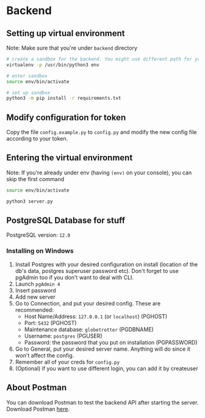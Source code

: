 # Backend

## Setting up virtual environment

Note: Make sure that you're under `backend` directory

```bash
# create a sandbox for the backend. You might use different path for your python3 executable 
virtualenv -p /usr/bin/python3 env

# enter sandbox
source env/bin/activate

# set up sandbox
python3 -m pip install -r requirements.txt
```


## Modify configuration for token

Copy the file `config.example.py` to `config.py` and modify the new config file according to your token.


## Entering the virtual environment

Note: If you're already under env (having `(env)` on your console), you can skip the first command

```bash
source env/bin/activate

python3 server.py
```

## PostgreSQL Database for stuff

PostgreSQL version: `12.0`

### Installing on Windows
1. Install Postgres with your desired configuration on install (location of the db's data, postgres superuser password etc). Don't forget to use pgAdmin too if you don't want to deal with CLI.
2. Launch `pgAdmin 4`
3. Insert password
4. Add new server
5. Go to Connection, and put your desired config. These are recommended:
    - Host Name/Address: `127.0.0.1` (or `localhost`) (PGHOST)
    - Port: `5432` (PGHOST)
    - Maintenance database: `globetrotter` (PGDBNAME)
    - Username: `postgres` (PGUSER)
    - Password: the password that you put on installation (PGPASSWORD)
6. Go to General, put your desired server name. Anything will do since it won't affect the config.
7. Remember all of your creds for `config.py`
8. (Optional) if you want to use different login, you can add it by createuser

## About Postman

You can download Postman to test the backend API after starting the server. Download Postman [here](https://www.getpostman.com/downloads/).

